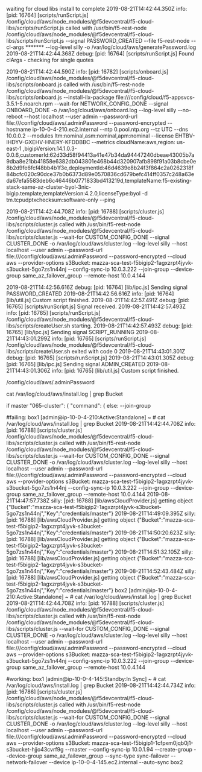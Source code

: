 waiting for cloud libs install to complete
2019-08-21T14:42:44.350Z info: [pid: 16764] [scripts/runScript.js] /config/cloud/aws/node_modules/@f5devcentral/f5-cloud-libs/scripts/runScript.js called with /usr/bin/f5-rest-node /config/cloud/aws/node_modules/@f5devcentral/f5-cloud-libs/scripts/runScript.js --signal PASSWORD_CREATED --file f5-rest-node --cl-args ******* --log-level silly -o /var/log/cloud/aws/generatePassword.log
2019-08-21T14:42:44.368Z debug: [pid: 16764] [scripts/runScript.js] Found clArgs - checking for single quotes

2019-08-21T14:42:44.590Z info: [pid: 16782] [scripts/onboard.js] /config/cloud/aws/node_modules/@f5devcentral/f5-cloud-libs/scripts/onboard.js called with /usr/bin/f5-rest-node /config/cloud/aws/node_modules/@f5devcentral/f5-cloud-libs/scripts/onboard.js --install-ilx-package file:///config/cloud/f5-appsvcs-3.5.1-5.noarch.rpm --wait-for NETWORK_CONFIG_DONE --signal ONBOARD_DONE -o /var/log/cloud/aws/onboard.log --log-level silly --no-reboot --host localhost --user admin --password-url file:///config/cloud/aws/.adminPassword --password-encrypted --hostname ip-10-0-4-210.ec2.internal --ntp 0.pool.ntp.org --tz UTC --dns 10.0.0.2 --modules ltm:nominal,asm:nominal,apm:nominal --license EHTBV-IHDYV-GXEHV-HNERY-KFDDBBC --metrics cloudName:aws,region: us-east-1 ,bigipVersion:14.1.0.3-0.0.6,customerId:62d33d58f94413a41e47b34da94447240dbeae43005b7a9dba8e21bb41858e6382db043801e468b44d320907afb898f91a03b8cbe0e8b2d9fe6fcf48bb4b1f3e,deploymentId:46d4639e8b24f3f864c2a0262318f84bcfc020c90dce37b0b6373d89e0570836cd679befc414ff0357c248a63eda67efa5583deb6c46446b0771833bd413219d,templateName:f5-existing-stack-same-az-cluster-byol-3nic-bigip.template,templateVersion:4.2.0,licenseType:byol -d tm.tcpudptxchecksum:software-only --ping

2019-08-21T14:42:44.708Z info: [pid: 16788] [scripts/cluster.js] /config/cloud/aws/node_modules/@f5devcentral/f5-cloud-libs/scripts/cluster.js called with /usr/bin/f5-rest-node /config/cloud/aws/node_modules/@f5devcentral/f5-cloud-libs/scripts/cluster.js --wait-for CUSTOM_CONFIG_DONE --signal CLUSTER_DONE -o /var/log/cloud/aws/cluster.log --log-level silly --host localhost --user admin --password-url file:///config/cloud/aws/.adminPassword --password-encrypted --cloud aws --provider-options s3Bucket: mazza-sca-test-f5bigip2-1agxzrpt4jyvk-s3bucket-5go7zs1n44nj  --config-sync-ip 10.0.3.222 --join-group --device-group same_az_failover_group --remote-host 10.0.4.144


2019-08-21T14:42:56.616Z debug: [pid: 16764] [lib/ipc.js] Sending signal PASSWORD_CREATED
2019-08-21T14:42:56.616Z info: [pid: 16764] [lib/util.js] Custom script finished.
2019-08-21T14:42:57.491Z debug: [pid: 16765] [scripts/runScript.js] Signal received.
2019-08-21T14:42:57.493Z info: [pid: 16765] [scripts/runScript.js] /config/cloud/aws/node_modules/@f5devcentral/f5-cloud-libs/scripts/createUser.sh starting.
2019-08-21T14:42:57.493Z debug: [pid: 16765] [lib/ipc.js] Sending signal SCRIPT_RUNNING
2019-08-21T14:43:01.299Z info: [pid: 16765] [scripts/runScript.js] /config/cloud/aws/node_modules/@f5devcentral/f5-cloud-libs/scripts/createUser.sh exited with code 0
2019-08-21T14:43:01.301Z debug: [pid: 16765] [scripts/runScript.js]
2019-08-21T14:43:01.305Z debug: [pid: 16765] [lib/ipc.js] Sending signal ADMIN_CREATED
2019-08-21T14:43:01.306Z info: [pid: 16765] [lib/util.js] Custom script finished.




/config/cloud/aws/.adminPassword


cat /var/log/cloud/aws/install.log | grep Bucket


if master 
"065-cluster": {
"command": {
else:
--join-group

#failing:
box1
[admin@ip-10-0-4-210:Active:Standalone] ~ # cat /var/log/cloud/aws/install.log | grep Bucket
2019-08-21T14:42:44.708Z info: [pid: 16788] [scripts/cluster.js] /config/cloud/aws/node_modules/@f5devcentral/f5-cloud-libs/scripts/cluster.js called with /usr/bin/f5-rest-node /config/cloud/aws/node_modules/@f5devcentral/f5-cloud-libs/scripts/cluster.js --wait-for CUSTOM_CONFIG_DONE --signal CLUSTER_DONE -o /var/log/cloud/aws/cluster.log --log-level silly --host localhost --user admin --password-url file:///config/cloud/aws/.adminPassword --password-encrypted --cloud aws --provider-options s3Bucket: mazza-sca-test-f5bigip2-1agxzrpt4jyvk-s3bucket-5go7zs1n44nj  --config-sync-ip 10.0.3.222 --join-group --device-group same_az_failover_group --remote-host 10.0.4.144
2019-08-21T14:47:57.738Z silly: [pid: 16788] [lib/awsCloudProvider.js] getting object {"Bucket":"mazza-sca-test-f5bigip2-1agxzrpt4jyvk-s3bucket-5go7zs1n44nj","Key":"credentials/master"}
2019-08-21T14:49:09.395Z silly: [pid: 16788] [lib/awsCloudProvider.js] getting object {"Bucket":"mazza-sca-test-f5bigip2-1agxzrpt4jyvk-s3bucket-5go7zs1n44nj","Key":"credentials/master"}
2019-08-21T14:50:20.623Z silly: [pid: 16788] [lib/awsCloudProvider.js] getting object {"Bucket":"mazza-sca-test-f5bigip2-1agxzrpt4jyvk-s3bucket-5go7zs1n44nj","Key":"credentials/master"}
2019-08-21T14:51:32.105Z silly: [pid: 16788] [lib/awsCloudProvider.js] getting object {"Bucket":"mazza-sca-test-f5bigip2-1agxzrpt4jyvk-s3bucket-5go7zs1n44nj","Key":"credentials/master"}
2019-08-21T14:52:43.484Z silly: [pid: 16788] [lib/awsCloudProvider.js] getting object {"Bucket":"mazza-sca-test-f5bigip2-1agxzrpt4jyvk-s3bucket-5go7zs1n44nj","Key":"credentials/master"}
box2
[admin@ip-10-0-4-210:Active:Standalone] ~ # cat /var/log/cloud/aws/install.log | grep Bucket
2019-08-21T14:42:44.708Z info: [pid: 16788] [scripts/cluster.js] /config/cloud/aws/node_modules/@f5devcentral/f5-cloud-libs/scripts/cluster.js called with /usr/bin/f5-rest-node /config/cloud/aws/node_modules/@f5devcentral/f5-cloud-libs/scripts/cluster.js --wait-for CUSTOM_CONFIG_DONE --signal CLUSTER_DONE -o /var/log/cloud/aws/cluster.log --log-level silly --host localhost --user admin --password-url file:///config/cloud/aws/.adminPassword --password-encrypted --cloud aws --provider-options s3Bucket: mazza-sca-test-f5bigip2-1agxzrpt4jyvk-s3bucket-5go7zs1n44nj  --config-sync-ip 10.0.3.222 --join-group --device-group same_az_failover_group --remote-host 10.0.4.144


#working:
box1
[admin@ip-10-0-4-145:Standby:In Sync] ~ # cat /var/log/cloud/aws/install.log | grep Bucket
2019-08-21T14:42:44.734Z info: [pid: 16786] [scripts/cluster.js] /config/cloud/aws/node_modules/@f5devcentral/f5-cloud-libs/scripts/cluster.js called with /usr/bin/f5-rest-node /config/cloud/aws/node_modules/@f5devcentral/f5-cloud-libs/scripts/cluster.js --wait-for CUSTOM_CONFIG_DONE --signal CLUSTER_DONE -o /var/log/cloud/aws/cluster.log --log-level silly --host localhost --user admin --password-url file:///config/cloud/aws/.adminPassword --password-encrypted --cloud aws --provider-options s3Bucket: mazza-sca-test-f5bigip1-1cfpxm0jqb0j1-s3bucket-hjjo43cvrf9g  --master --config-sync-ip 10.0.1.94 --create-group --device-group same_az_failover_group --sync-type sync-failover --network-failover --device ip-10-0-4-145.ec2.internal --auto-sync
box2
